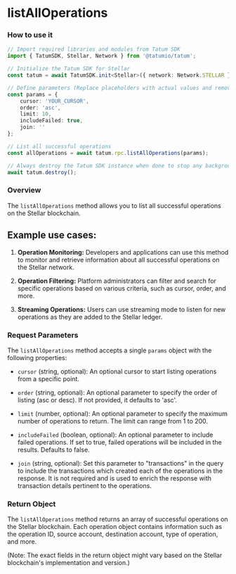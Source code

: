 # listAllOperations

### How to use it

```typescript
// Import required libraries and modules from Tatum SDK
import { TatumSDK, Stellar, Network } from '@tatumio/tatum';

// Initialize the Tatum SDK for Stellar
const tatum = await TatumSDK.init<Stellar>({ network: Network.STELLAR });

// Define parameters (Replace placeholders with actual values and remove redundant)
const params = {
    cursor: 'YOUR_CURSOR',
    order: 'asc',
    limit: 10,
    includeFailed: true,
    join: ''
};

// List all successful operations
const allOperations = await tatum.rpc.listAllOperations(params);

// Always destroy the Tatum SDK instance when done to stop any background processes
await tatum.destroy();
```

### Overview

The `listAllOperations` method allows you to list all successful operations on the Stellar blockchain.

## Example use cases:

1. **Operation Monitoring:**
   Developers and applications can use this method to monitor and retrieve information about all successful operations on the Stellar network.

2. **Operation Filtering:**
   Platform administrators can filter and search for specific operations based on various criteria, such as cursor, order, and more.

3. **Streaming Operations:**
   Users can use streaming mode to listen for new operations as they are added to the Stellar ledger.

### Request Parameters

The `listAllOperations` method accepts a single `params` object with the following properties:

- `cursor` (string, optional):
  An optional cursor to start listing operations from a specific point.

- `order` (string, optional):
  An optional parameter to specify the order of listing (asc or desc). If not provided, it defaults to 'asc'.

- `limit` (number, optional):
  An optional parameter to specify the maximum number of operations to return. The limit can range from 1 to 200.

- `includeFailed` (boolean, optional):
  An optional parameter to include failed operations. If set to true, failed operations will be included in the results. Defaults to false.

- `join` (string, optional): 
  Set this parameter to "transactions" in the query to include the transactions which created each of the operations in the response. It is not required and is used to enrich the response with transaction details pertinent to the operations.

### Return Object

The `listAllOperations` method returns an array of successful operations on the Stellar blockchain. Each operation object contains information such as the operation ID, source account, destination account, type of operation, and more.

(Note: The exact fields in the return object might vary based on the Stellar blockchain's implementation and version.)